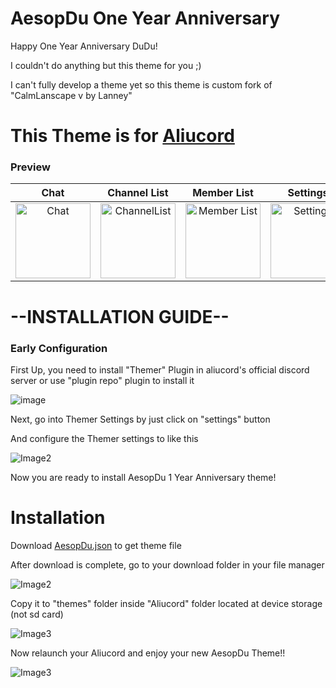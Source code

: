 # AesopDu One Year Anniversary
Happy One Year Anniversary DuDu! 

I couldn't do anything but this theme for you ;)

I can't fully develop a theme yet so this theme is custom fork of "CalmLanscape v by Lanney"

# This Theme is for [Aliucord](https://github.com/Aliucord/Aliucord)
### Preview
| Chat | Channel List | Member List | Settings |
| :---: | :---: | :---: | :---: |
| <img src="https://github.com/Enderxity/AesopDuXAliucord/blob/main/Chat.jpg?raw=true" width="120" alt="Chat"/> | <img src="https://github.com/Enderxity/AesopDuXAliucord/blob/main/ChannelList.jpg?raw=true" width="120" alt="ChannelList"/> | <img src="https://github.com/Enderxity/AesopDuXAliucord/blob/main/MemberList.jpg?raw=true" width="120" alt="Member List"/>  |  <img src="https://github.com/Enderxity/AesopDuXAliucord/blob/main/Setiings.jpg?raw=true" width="120" alt="Settings"/>  |


# --INSTALLATION GUIDE--

### Early Configuration 
First Up, you need to install "Themer" Plugin in aliucord's official discord server or use "plugin repo" plugin to install it

![image](https://media.discordapp.net/attachments/1014383243530875000/1014383273373351956/Screenshot_2022-08-31-11-52-14-10.jpg)

Next, go into Themer Settings by just click on "settings" button

And configure the Themer settings to like this

![Image2](https://media.discordapp.net/attachments/1014383243530875000/1014384080168689714/Screenshot_2022-08-31-11-59-51-56.jpg)

Now you are ready to install AesopDu 1 Year Anniversary theme!

# Installation 

Download [AesopDu.json](https://github.com/Enderxity/AesopDu_Aliucord-Theme/releases/download/Release/AesopDu.json) to get theme file

After download is complete, go to your download folder in your file manager

![Image2](https://media.discordapp.net/attachments/1014383243530875000/1014385813137657967/Screenshot_2022-08-31-12-06-36-44.jpg)

Copy it to "themes" folder inside "Aliucord" folder located at device storage (not sd card)

![Image3](https://media.discordapp.net/attachments/1014383243530875000/1014386659409809518/Screenshot_2022-08-31-12-10-05-71.jpg)

Now relaunch your Aliucord and enjoy your new AesopDu Theme!!

![Image3](https://media.discordapp.net/attachments/1014383243530875000/1014388009208119417/Screenshot_2022-08-31-12-15-30-55.jpg)
